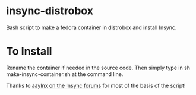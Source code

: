 # insync-distrobox
Bash script to make a fedora container in distrobox and install Insync.

# To Install
Rename the container if needed in the source code. Then simply type in sh make-insync-container.sh at the command line.

Thanks to [aaylnx on the Insync forums](https://forums.insynchq.com/t/insync-as-flatpak-linux/9615/87?u=ebits21) for most of the basis of the script!
